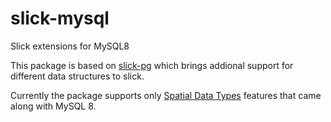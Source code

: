 # slick-mysql
Slick extensions for MySQL8

This package is based on 
[slick-pg](https://github.com/tminglei/slick-pg) which brings addional support for different data structures to slick.

Currently the package supports only [Spatial Data Types](https://dev.mysql.com/doc/refman/8.0/en/spatial-types.html) features that came along with MySQL 8.


